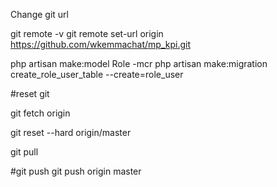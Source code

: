 Change git url 

git remote -v 
git remote set-url origin https://github.com/wkemmachat/mp_kpi.git




php artisan make:model Role -mcr
php artisan make:migration create_role_user_table --create=role_user


#reset git 

git fetch origin

git reset --hard origin/master

git pull


#git push
git push origin master 


